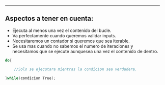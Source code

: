 
---
## Aspectos a tener en cuenta:

- Ejecuta al menos una vez el contenido del bucle.
- Va perfectamente cuando queremos validar inputs.
- Necesitaremos un contador si queremos que sea iterable.
- Se usa mas cuando no sabemos el numero de iteraciones y necesitamos que se ejecute aunquesea una vez el contenido de dentro.

```csharp
do{

	//Solo se ejecutara mientras la condicion sea verdadera.
	
}while(condicion True);
```


